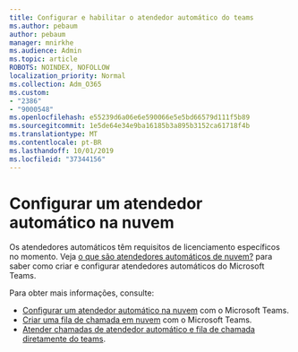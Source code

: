 ```yaml
---
title: Configurar e habilitar o atendedor automático do teams
ms.author: pebaum
author: pebaum
manager: mnirkhe
ms.audience: Admin
ms.topic: article
ROBOTS: NOINDEX, NOFOLLOW
localization_priority: Normal
ms.collection: Adm_O365
ms.custom:
- "2386"
- "9000548"
ms.openlocfilehash: e55239d6a06e6e590066e5e5bd66579d111f5b89
ms.sourcegitcommit: 1e5de64e34e9ba16185b3a895b3152ca61718f4b
ms.translationtype: MT
ms.contentlocale: pt-BR
ms.lasthandoff: 10/01/2019
ms.locfileid: "37344156"
---
```

# <a name="set-up-a-cloud-auto-attendant"></a>Configurar um atendedor automático na nuvem

Os atendedores automáticos têm requisitos de licenciamento específicos no momento. Veja [o que são atendedores automáticos de nuvem?](https://docs.microsoft.com/microsoftteams/what-are-phone-system-auto-attendants) para saber como criar e configurar atendedores automáticos do Microsoft Teams. 

Para obter mais informações, consulte:

- [Configurar um atendedor automático na nuvem](https://docs.microsoft.com/microsoftteams/create-a-phone-system-auto-attendant) com o Microsoft Teams. 
- [Criar uma fila de chamada em nuvem](https://docs.microsoft.com/microsoftteams/create-a-phone-system-call-queue) com o Microsoft Teams. 
- [Atender chamadas de atendedor automático e fila de chamada diretamente do teams](https://docs.microsoft.com/microsoftteams/answer-auto-attendant-and-call-queue-calls). 